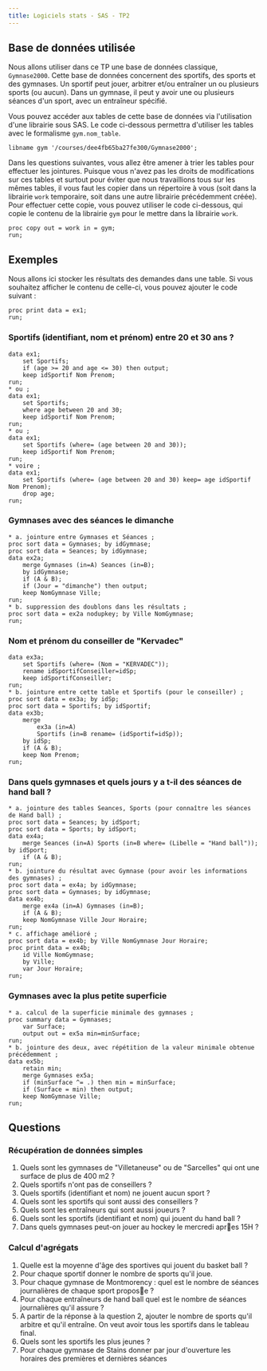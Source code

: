 ```yaml
---
title: Logiciels stats - SAS - TP2
---
```


## Base de données utilisée

Nous allons utiliser dans ce TP une base de données classique, `Gymnase2000`. Cette base de données concernent des sportifs, des sports et des gymnases. Un sportif peut jouer, arbitrer et/ou entraîner un ou plusieurs sports (ou aucun). Dans un gymnase, il peut y avoir une ou plusieurs séances d'un sport, avec un entraîneur spécifié.

Vous pouvez accéder aux tables de cette base de données via l'utilisation d'une librairie sous SAS. Le code ci-dessous permettra d'utiliser les tables avec le formalisme `gym.nom_table`.

```sas
libname gym '/courses/dee4fb65ba27fe300/Gymnase2000';
```

Dans les questions suivantes, vous allez être amener à trier les tables pour effectuer les jointures. Puisque vous n'avez pas les droits de modifications sur ces tables et surtout pour éviter que nous travaillions tous sur les mêmes tables, il vous faut les copier dans un répertoire à vous (soit dans la librairie `work` temporaire, soit dans une autre librairie précédemment créée). Pour effectuer cette copie, vous pouvez utiliser le code ci-dessous, qui copie le contenu de la librairie `gym` pour le mettre dans la librairie `work`.

```sas
proc copy out = work in = gym;
run;
```

## Exemples 

Nous allons ici stocker les résultats des demandes dans une table. Si vous souhaitez afficher le contenu de celle-ci, vous pouvez ajouter le code suivant :

```sas
proc print data = ex1;
run;
```

### Sportifs (identifiant, nom et prénom) entre 20 et 30 ans ?

```sas
data ex1;
	set Sportifs;
	if (age >= 20 and age <= 30) then output;
	keep idSportif Nom Prenom;
run;
* ou ;
data ex1;
	set Sportifs;
	where age between 20 and 30;
	keep idSportif Nom Prenom;
run;
* ou ;
data ex1;
	set Sportifs (where= (age between 20 and 30));
	keep idSportif Nom Prenom;
run;
* voire ;
data ex1;
	set Sportifs (where= (age between 20 and 30) keep= age idSportif Nom Prenom);
	drop age;
run;
```

### Gymnases avec des séances le dimanche

```sas
* a. jointure entre Gymnases et Séances ;
proc sort data = Gymnases; by idGymnase;
proc sort data = Seances; by idGymnase;
data ex2a;
	merge Gymnases (in=A) Seances (in=B);
	by idGymnase;
	if (A & B);
	if (Jour = "dimanche") then output;
	keep NomGymnase Ville;
run;
* b. suppression des doublons dans les résultats ;
proc sort data = ex2a nodupkey; by Ville NomGymnase;
run;

```

### Nom et prénom du conseiller de "Kervadec"

```sas
data ex3a;
	set Sportifs (where= (Nom = "KERVADEC"));
	rename idSportifConseiller=idSp;
	keep idSportifConseiller;
run;
* b. jointure entre cette table et Sportifs (pour le conseiller) ;
proc sort data = ex3a; by idSp;
proc sort data = Sportifs; by idSportif;
data ex3b;
	merge 
		ex3a (in=A) 
		Sportifs (in=B rename= (idSportif=idSp));
	by idSp;
	if (A & B);
	keep Nom Prenom;
run;
```

### Dans quels gymnases et quels jours y a t-il des séances de hand ball ?

```sas
* a. jointure des tables Seances, Sports (pour connaître les séances de Hand ball) ;
proc sort data = Seances; by idSport;
proc sort data = Sports; by idSport;
data ex4a;
	merge Seances (in=A) Sports (in=B where= (Libelle = "Hand ball")); by idSport;
	if (A & B);
run;
* b. jointure du résultat avec Gymnase (pour avoir les informations des gymnases) ;
proc sort data = ex4a; by idGymnase;
proc sort data = Gymnases; by idGymnase;
data ex4b;
	merge ex4a (in=A) Gymnases (in=B);
	if (A & B);
	keep NomGymnase Ville Jour Horaire;
run;
* c. affichage amélioré ;
proc sort data = ex4b; by Ville NomGymnase Jour Horaire;
proc print data = ex4b;
	id Ville NomGymnase;
	by Ville;
	var Jour Horaire;
run;
```

### Gymnases avec la plus petite superficie

```sas
* a. calcul de la superficie minimale des gymnases ;
proc summary data = Gymnases;
	var Surface;
	output out = ex5a min=minSurface;
run;
* b. jointure des deux, avec répétition de la valeur minimale obtenue précédemment ;
data ex5b;
	retain min;
	merge Gymnases ex5a;
	if (minSurface ^= .) then min = minSurface;
	if (Surface = min) then output;
	keep NomGymnase Ville;
run;
```

## Questions

### Récupération de données simples

1. Quels sont les gymnases de "Villetaneuse" ou de "Sarcelles" qui ont une surface de plus de 400 m2 ?
2. Quels sportifs n'ont pas de conseillers ?
3. Quels sportifs (identifiant et nom) ne jouent aucun sport ?
4. Quels sont les sportifs qui sont aussi des conseillers ?
5. Quels sont les entraîneurs qui sont aussi joueurs ?
6. Quels sont les sportifs (identifiant et nom) qui jouent du hand ball ?
7. Dans quels gymnases peut-on jouer au hockey le mercredi apres 15H ?

### Calcul d'agrégats

1. Quelle est la moyenne d'âge des sportives qui jouent du basket ball ?
2. Pour chaque sportif donner le nombre de sports qu'il joue.
2. Pour chaque gymnase de Montmorency : quel est le nombre de séances journalières de chaque sport propose ?
3. Pour chaque entraîneurs de hand ball quel est le nombre de séances journalières qu'il assure ?
3. A partir de la réponse à la question 2, ajouter le nombre de sports qu'il arbitre et qu'il entraîne. On veut avoir tous les sportifs dans le tableau final.
2. Quels sont les sportifs les plus jeunes ?
1. Pour chaque gymnase de Stains donner par jour d'ouverture les horaires des premières et dernières séances
